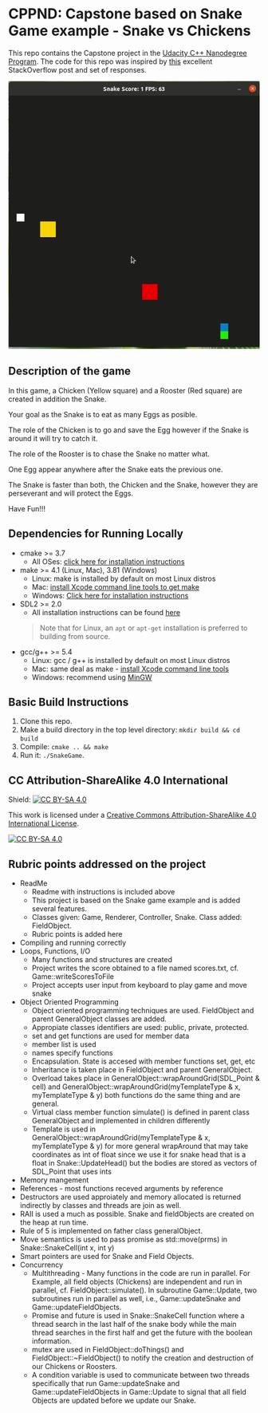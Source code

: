 # CPPND: Capstone based on Snake Game example - Snake vs Chickens
This repo contains the Capstone project in the [Udacity C++ Nanodegree Program](https://www.udacity.com/course/c-plus-plus-nanodegree--nd213). The code for this repo was inspired by [this](https://codereview.stackexchange.com/questions/212296/snake-game-in-c-with-sdl) excellent StackOverflow post and set of responses.

<img src="snakeChickens.gif"/>

## Description of the game
In this game, a Chicken (Yellow square) and a Rooster (Red square) are created in addition the Snake. 

Your goal as the Snake is to eat as many Eggs as posible.

The role of the Chicken is to go and save the Egg however if the Snake is around it will try to catch it.

The role of the Rooster is to chase the Snake no matter what.

One Egg appear anywhere after the Snake eats the previous one. 

The Snake is faster than both, the Chicken and the Snake, however they are perseverant and will protect the Eggs.

Have Fun!!!

## Dependencies for Running Locally
* cmake >= 3.7
  * All OSes: [click here for installation instructions](https://cmake.org/install/)
* make >= 4.1 (Linux, Mac), 3.81 (Windows)
  * Linux: make is installed by default on most Linux distros
  * Mac: [install Xcode command line tools to get make](https://developer.apple.com/xcode/features/)
  * Windows: [Click here for installation instructions](http://gnuwin32.sourceforge.net/packages/make.htm)
* SDL2 >= 2.0
  * All installation instructions can be found [here](https://wiki.libsdl.org/Installation)
  >Note that for Linux, an `apt` or `apt-get` installation is preferred to building from source. 
* gcc/g++ >= 5.4
  * Linux: gcc / g++ is installed by default on most Linux distros
  * Mac: same deal as make - [install Xcode command line tools](https://developer.apple.com/xcode/features/)
  * Windows: recommend using [MinGW](http://www.mingw.org/)

## Basic Build Instructions

1. Clone this repo.
2. Make a build directory in the top level directory: `mkdir build && cd build`
3. Compile: `cmake .. && make`
4. Run it: `./SnakeGame`.


## CC Attribution-ShareAlike 4.0 International

Shield: [![CC BY-SA 4.0][cc-by-sa-shield]][cc-by-sa]

This work is licensed under a
[Creative Commons Attribution-ShareAlike 4.0 International License][cc-by-sa].

[![CC BY-SA 4.0][cc-by-sa-image]][cc-by-sa]

[cc-by-sa]: http://creativecommons.org/licenses/by-sa/4.0/
[cc-by-sa-image]: https://licensebuttons.net/l/by-sa/4.0/88x31.png
[cc-by-sa-shield]: https://img.shields.io/badge/License-CC%20BY--SA%204.0-lightgrey.svg

## Rubric points addressed on the project
* ReadMe
  * Readme with instructions is included above
  * This project is based on the Snake game example and is added several features.
  * Classes given: Game, Renderer, Controller, Snake. Class added: FieldObject.
  * Rubric points is added here 
* Compiling and running correctly
* Loops, Functions, I/O
  * Many functions and structures are created
  * Project writes the score obtained to a file named scores.txt, cf. Game::writeScoresToFile
  * Project accepts user input from keyboard to play game and move snake
* Object Oriented Programming
  * Object oriented programming techniques are used. FieldObject and parent GeneralObject classes are added.
  * Appropiate classes identifiers are used: public, private, protected.
  * set and get functions are used for member data
  * member list is used
  * names specify functions
  * Encapsulation. State is accesed with member functions set, get, etc
  * Inheritance is taken place in FieldObject and parent GeneralObject.
  * Overload takes place in GeneralObject::wrapAroundGrid(SDL_Point & cell) and GeneralObject::wrapAroundGrid(myTemplateType & x, myTemplateType & y) both functions do the same thing and are general.
  * Virtual class member function simulate() is defined in parent class GeneralObject and implemented in children differently
  * Template is used in GeneralObject::wrapAroundGrid(myTemplateType & x, myTemplateType & y) for more general wrapAround that may take coordinates as int of float since we use it for snake head that is a float in Snake::UpdateHead() but the bodies are stored as vectors of SDL_Point that uses ints
* Memory mangement
 * References - most functions receved arguments by reference
 * Destructors are used approiately and memory allocated is returned indirectly by classes and threads are join as well.
 * RAII is used a much as possible. Snake and fieldObjects are created on the heap at run time.
 * Rule of 5 is implemented on father class generalObject.
 * Move semantics is used to pass promise as std::move(prms) in Snake::SnakeCell(int x, int y)
 * Smart pointers are used for Snake and Field Objects.
* Concurrency
  * Multithreading - Many functions in the code are run in parallel. For Example, all field objects (Chickens) are independent and run in parallel, cf. FieldObject::simulate(). In subroutine Game::Update, two subroutines run in parallel as well, i.e., Game::updateSnake and Game::updateFieldObjects.
  * Promise and future is used in Snake::SnakeCell function where a thread search in the last half of the snake body while the main thread searches in the first half and get the future with the boolean information.
  * mutex are used in FieldObject::doThings() and FieldObject::~FieldObject() to notify the creation and destruction of our Chickens or Roosters.
  * A condition variable is used to communicate between two threads specifically that run Game::updateSnake and Game::updateFieldObjects in Game::Update to signal that all field Objects are updated before we update our Snake.

